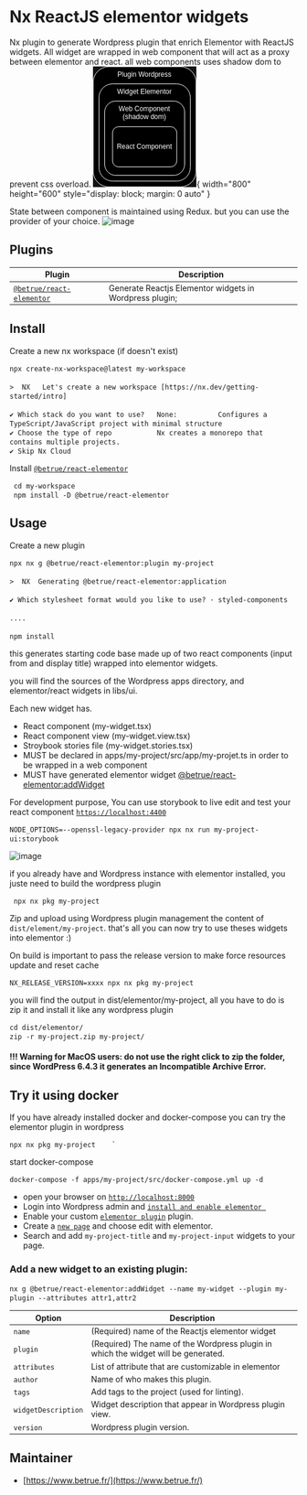 # Nx ReactJS elementor widgets

Nx plugin to generate Wordpress plugin that enrich Elementor with ReactJS widgets.
All widget are wrapped in web component that will act as a proxy between elementor and react.
all web components uses shadow dom to prevent css overload.
![image](https://github.com/SofianBdr/img-react-elementor/blob/main/modele.drawio.png?raw=true){ width="800" height="600" style="display: block; margin: 0 auto" }

State between component is maintained using Redux. but you can use the provider of your choice.
![image](https://raw.githubusercontent.com/betrueagency/nx-reactjs-elementor/main/img/elementor-widgets.jpg)


## Plugins

| Plugin                                                                                                                    | Description                                             |
| ------------------------------------------------------------------------------------------------------------------------- | ------------------------------------------------------- |
| [`@betrue/react-elementor`](https://github.com/betrueagency/nx-reactjs-elementor/tree/main/e2e/react-elementor-e2e)    | Generate Reactjs Elementor widgets in Wordpress plugin; |

## Install

Create a new nx workspace (if doesn't exist)

    npx create-nx-workspace@latest my-workspace
    
    >  NX   Let's create a new workspace [https://nx.dev/getting-started/intro]
    
    ✔ Which stack do you want to use?   None:          Configures a TypeScript/JavaScript project with minimal structure
    ✔ Choose the type of repo           Nx creates a monorepo that contains multiple projects.
    ✔ Skip Nx Cloud



Install [`@betrue/react-elementor`](https://www.npmjs.com/package/@betrue/react-elementor)

     cd my-workspace
     npm install -D @betrue/react-elementor


## Usage

Create a new plugin

    npx nx g @betrue/react-elementor:plugin my-project

    >  NX  Generating @betrue/react-elementor:application
    
    ✔ Which stylesheet format would you like to use? · styled-components
   
    ....

    npm install

this generates starting code base made up of two react components (input from and display title) wrapped into elementor widgets.

you will find the sources of the Wordpress apps directory, and elementor/react widgets in libs/ui.  

Each new widget has.
* React component (my-widget.tsx)
* React component view (my-widget.view.tsx)
* Stroybook stories file (my-widget.stories.tsx)
* MUST be declared in apps/my-project/src/app/my-projet.ts in order to be wrapped in a web component
* MUST have generated elementor widget [@betrue/react-elementor:addWidget](#add-a-new-widget-to-an-existing-plugin)

For development purpose, You can use storybook to live edit and test your react component [`https://localhost:4400`](http://localhost:4400)

    NODE_OPTIONS=--openssl-legacy-provider npx nx run my-project-ui:storybook

![image](https://raw.githubusercontent.com/betrueagency/nx-reactjs-elementor/main/img/storybook.png)

if you already have and Wordpress instance with elementor installed, you juste need to build the wordpress plugin

     npx nx pkg my-project

Zip and upload using Wordpress plugin management the content of `dist/element/my-project`. that's all you can now try to use theses widgets into elementor :)

On build is important to pass the release version to make force resources update and reset cache

    NX_RELEASE_VERSION=xxxx npx nx pkg my-project

you will find the output in dist/elementor/my-project, all you have to do is zip it and install it like any wordpress plugin

    cd dist/elementor/
    zip -r my-project.zip my-project/

#### !!! Warning for MacOS users: do not use the right click to zip the folder, since WordPress 6.4.3 it generates an Incompatible Archive Error.

## Try it using docker

If you have already installed docker and docker-compose you can try the elementor plugin in wordpress

    npx nx pkg my-project    `      

start docker-compose

    docker-compose -f apps/my-project/src/docker-compose.yml up -d

* open your browser on [`http://localhost:8000`](http://localhost:8000)
* Login into Wordpress admin and [`install and enable elementor `](http://localhost:8000/wp-admin/plugins.php?s=elementor&plugin_status=all)
* Enable your custom [`elementor plugin`](http://localhost:8000/wp-admin/plugins.php)  plugin.
* Create a [`new page`](http://localhost:8000/wp-admin/post-new.php?post_type=page) and choose edit with elementor.
* Search and add `my-project-title` and `my-project-input` widgets to your page.

### Add a new widget to an existing plugin:

    nx g @betrue/react-elementor:addWidget --name my-widget --plugin my-plugin --attributes attr1,attr2

| Option                          | Description                                                                        |
| ------------------------------- | -------------------------------------------------------                            |
| `name`                          | (Required) name of the Reactjs elementor widget                                    |
| `plugin`                        | (Required) The name of the Wordpress plugin in which the widget will be generated. |
| `attributes`                    | List of attribute that are customizable in elementor                               |
| `author`                        | Name of who makes this plugin.                                                     |
| `tags`                          | Add tags to the project (used for linting).                                        |
| `widgetDescription`             | Widget description that appear in Wordpress plugin view.                           |
| `version`                       | Wordpress plugin version.                                                          |

## Maintainer

- [https://www.betrue.fr/](https://www.betrue.fr/) 
